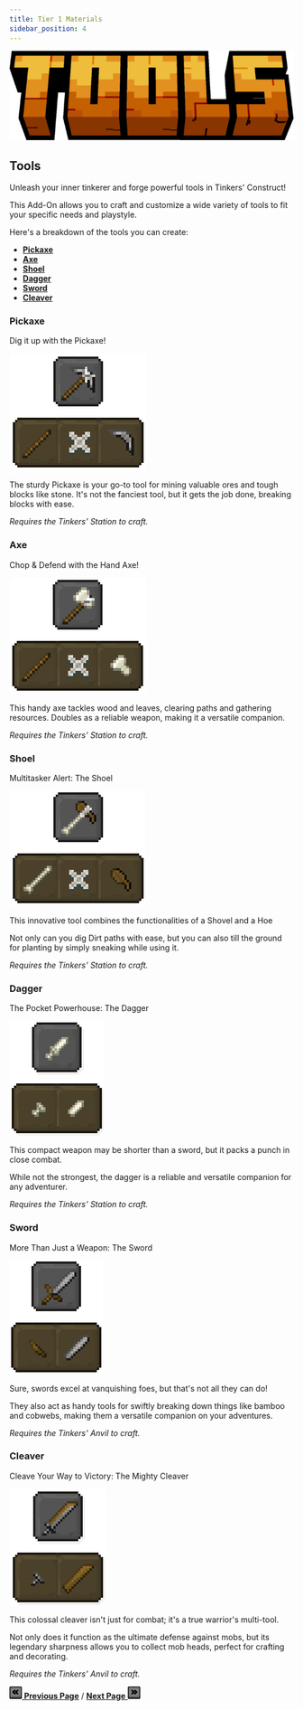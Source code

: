 ```yaml
---
title: Tier 1 Materials
sidebar_position: 4
---
```


![Tools](../_assets/images/tinkers-tools.png)

## Tools

Unleash your inner tinkerer and forge powerful tools in Tinkers' Construct! 

This Add-On allows you to craft and customize a wide variety of tools to fit your specific needs and playstyle. 

Here's a breakdown of the tools you can create: 
 - [**Pickaxe**](./tools.md#pickaxe)
 - [**Axe**](./tools.md#axe)
 - [**Shoel**](./tools.md#shoel)
 - [**Dagger**](./tools.md#dagger)
 - [**Sword**](./tools.md#sword)
 - [**Cleaver**](./tools.md#cleaver)

### Pickaxe

Dig it up with the Pickaxe!

![Pickaxe Recipe](../_assets/images/tinkers-pickaxe_recipe.png)

The sturdy Pickaxe is your go-to tool for mining valuable ores and tough blocks like stone. 
It's not the fanciest tool, but it gets the job done, breaking blocks with ease. 

*Requires the Tinkers' Station to craft.*

### Axe

Chop & Defend with the Hand Axe!

![Axe Recipe](../_assets/images/tinkers-axe_recipe.png)

This handy axe tackles wood and leaves, clearing paths and gathering resources. 
Doubles as a reliable weapon, making it a versatile companion.

*Requires the Tinkers' Station to craft.*

### Shoel

Multitasker Alert: The Shoel

![Shoel Recipe](../_assets/images/tinkers-shoel_recipe.png)

This innovative tool combines the functionalities of a Shovel and a Hoe

Not only can you dig Dirt paths with ease, but you can also till the ground for planting by simply sneaking while using it.

*Requires the Tinkers' Station to craft.*

### Dagger

The Pocket Powerhouse: The Dagger

![Dagger Recipe](../_assets/images/tinkers-dagger_recipe.png)

This compact weapon may be shorter than a sword, but it packs a punch in close combat. 

While not the strongest, the dagger is a reliable and versatile companion for any adventurer.

*Requires the Tinkers' Station to craft.*

### Sword

More Than Just a Weapon: The Sword

![Sword Recipe](../_assets/images/tinkers-sword_recipe.png)

Sure, swords excel at vanquishing foes, but that's not all they can do! 

They also act as handy tools for swiftly breaking down things like bamboo and cobwebs, making them a versatile companion on your adventures.

*Requires the Tinkers' Anvil to craft.*

### Cleaver

Cleave Your Way to Victory: The Mighty Cleaver

![Cleaver Recipe](../_assets/images/tinkers-cleaver_recipe.png)

This colossal cleaver isn't just for combat; it's a true warrior's multi-tool. 

Not only does it function as the ultimate defense against mobs, but its legendary sharpness allows you to collect mob heads, perfect for crafting and decorating. 

*Requires the Tinkers' Anvil to craft.*

[![Back](../_assets/images/tinkers-back.png) **Previous Page**](./tier_1.md) / [**Next Page** ![Next](../_assets/images/tinkers-next.png)](./tier_1_traits.md)